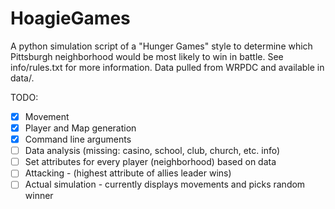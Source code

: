 # HoagieGames

A python simulation script of a "Hunger Games" style to determine which Pittsburgh neighborhood would be most likely to win in battle. See info/rules.txt for more information. Data pulled from WRPDC and available in data/.

TODO:

- [x] Movement
- [x] Player and Map generation
- [x] Command line arguments
- [ ] Data analysis (missing: casino, school, club, church, etc. info) 
- [ ] Set attributes for every player (neighborhood) based on data
- [ ] Attacking - (highest attribute of allies leader wins)
- [ ] Actual simulation - currently displays movements and picks random winner
